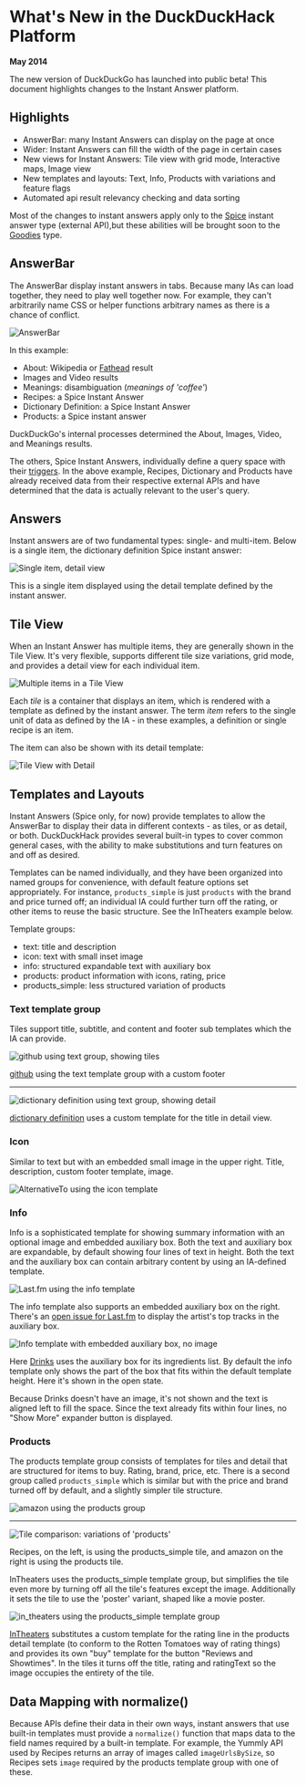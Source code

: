 # What's New in the DuckDuckHack Platform

**May 2014**

The new version of DuckDuckGo has launched into public beta!  This document highlights changes to the Instant Answer platform.


## Highlights

- AnswerBar: many Instant Answers can display on the page at once
- Wider: Instant Answers can fill the width of the page in certain cases
- New views for Instant Answers: Tile view with grid mode, Interactive maps, Image view
- New templates and layouts: Text, Info, Products with variations and feature flags
- Automated api result relevancy checking and data sorting

Most of the changes to instant answers apply only to the [Spice][Spice] instant answer type (external API),but these abilities will be brought soon to the [Goodies][Goodies] type.


## AnswerBar

The AnswerBar display instant answers in tabs. Because many IAs can load together, they need to play well together now. For example, they can't arbitrarily name CSS or helper functions arbitrary names as there is a chance of conflict.

![AnswerBar](https://raw.github.com/duckduckgo/duckduckgo-documentation/master/duckduckhack/assets/coffee.png)

In this example:

- About: Wikipedia or [Fathead][Fathead] result
- Images and Video results
- Meanings: disambiguation (*meanings of 'coffee'*)
- Recipes: a Spice Instant Answer
- Dictionary Definition: a Spice Instant Answer
- Products: a Spice instant answer

DuckDuckGo's internal processes determined the About, Images, Video, and Meanings results.

The others, Spice Instant Answers, individually define a query space with their [triggers][triggers]. In the above example, Recipes, Dictionary and Products have already received data from their respective external APIs and have determined that the data is actually relevant to the user's query.


## Answers

Instant answers are of two fundamental types: single- and multi-item. Below is a single item, the dictionary definition Spice instant answer:

![Single item, detail view](https://raw.github.com/duckduckgo/duckduckgo-documentation/master/duckduckhack/assets/coffee_definition.png)

This is a single item displayed using the detail template defined by the instant answer.


## Tile View

When an Instant Answer has multiple items, they are generally shown in the Tile View. It's very flexible, supports different tile size variations, grid mode, and provides a detail view for each individual item.

![Multiple items in a Tile View](https://raw.github.com/duckduckgo/duckduckgo-documentation/master/duckduckhack/assets/coffee_recipes.png)

Each *tile* is a container that displays an item, which is rendered with a template as defined by the instant answer. The term *item* refers to the single unit of data as defined by the IA - in these examples, a definition or single recipe is an item.

The item can also be shown with its detail template:

![Tile View with Detail](https://raw.github.com/duckduckgo/duckduckgo-documentation/master/duckduckhack/assets/coffee_recipes_detail.png)



## Templates and Layouts

Instant Answers (Spice only, for now) provide templates to allow the AnswerBar to display their data in different contexts - as tiles, or as detail, or both. DuckDuckHack provides several built-in types to cover common general cases, with the ability to make substitutions and turn features on and off as desired.

Templates can be named individually, and they have been organized into named groups for convenience, with default feature options set appropriately. For instance, `products_simple` is just `products` with the brand and price turned off; an individual IA could further turn off the rating, or other items to reuse the basic structure. See the InTheaters example below.

Template groups:

- text: title and description
- icon: text with small inset image
- info: structured expandable text with auxiliary box
- products: product information with icons, rating, price
- products_simple: less structured variation of products

### Text template group

Tiles support title, subtitle, and content and footer sub templates which the IA can provide.

![github using text group, showing tiles](https://raw.github.com/duckduckgo/duckduckgo-documentation/master/duckduckhack/assets/github_duckduckgo.png)

[github](https://github.com/duckduckgo/zeroclickinfo-spice/tree/bttf/share/spice/github) using the text template group with a custom footer

------

![dictionary definition using text group, showing detail](https://raw.github.com/duckduckgo/duckduckgo-documentation/master/duckduckhack/assets/coffee_definition.png)

[dictionary definition](https://github.com/duckduckgo/zeroclickinfo-spice/tree/bttf/share/spice/dictionary/definition) uses a custom template for the title in detail view.

### Icon

Similar to text but with an embedded small image in the upper right. Title, description, custom footer template, image.

![AlternativeTo using the icon template](https://raw.github.com/duckduckgo/duckduckgo-documentation/master/duckduckhack/assets/icon_tile.png)


### Info

Info is a sophisticated template for showing summary information with an optional image and embedded auxiliary box. Both the text and auxiliary box are expandable, by default showing four lines of text in height. Both the text and the auxiliary box can contain arbitrary content by using an IA-defined template.

![Last.fm using the info template](https://raw.github.com/duckduckgo/duckduckgo-documentation/master/duckduckhack/assets/artist.png)

The info template also supports an embedded auxiliary box on the right.
There's an [open issue for Last.fm](https://github.com/duckduckgo/zeroclickinfo-spice/issues/684) to display the artist's top tracks in the auxiliary box.

![Info template with embedded auxiliary box, no image](https://raw.github.com/duckduckgo/duckduckgo-documentation/master/duckduckhack/assets/drinks-infobox.png)

Here [Drinks](https://github.com/duckduckgo/zeroclickinfo-spice/tree/bttf/share/spice/drinks) uses the auxiliary box for its ingredients list. By default the info template only shows the part of the box that fits within the default template height. Here it's shown in the open state.

Because Drinks doesn't have an image, it's not shown and the text is aligned left to fill the space. Since the text already fits within four lines, no "Show More" expander button is displayed.


### Products

The products template group consists of templates for tiles and detail that are structured for items to buy. Rating, brand, price, etc. There is a second group called `products_simple` which is similar but with the price and brand turned off by default, and a slightly simpler tile structure.

![amazon using the products group](https://raw.github.com/duckduckgo/duckduckgo-documentation/master/duckduckhack/assets/products_detail.png)

------

![Tile comparison: variations of 'products'](https://raw.github.com/duckduckgo/duckduckgo-documentation/master/duckduckhack/assets/tile_comparison.png)

Recipes, on the left, is using the products_simple tile, and amazon on the right is using the products tile.

InTheaters uses the products_simple template group, but simplifies the tile even more by turning off all the tile's features except the image. Additionally it sets the tile to use the 'poster' variant, shaped like a movie poster.

![in_theaters using the products_simple template group](https://raw.github.com/duckduckgo/duckduckgo-documentation/master/duckduckhack/assets/movies.png)

[InTheaters](https://github.com/duckduckgo/zeroclickinfo-spice/tree/bttf/share/spice/in_theaters) substitutes a custom template for the rating line in the products detail template (to conform to the Rotten Tomatoes way of rating things) and provides its own "buy" template for the button "Reviews and Showtimes". In the tiles it turns off the title, rating and ratingText so the image occupies the entirety of the tile.



## Data Mapping with normalize()

Because APIs define their data in their own ways, instant answers that use built-in templates must provide a `normalize()` function that maps data to the field names required by a built-in template. For example, the Yummly API used by Recipes returns an array of images called `imageUrlsBySize`, so Recipes sets `image` required by the products template group with one of these.


[Spice]: https://github.com/duckduckgo/duckduckgo-documentation/blob/master/duckduckhack/spice/spice_overview.md
[Goodies]: https://github.com/duckduckgo/duckduckgo-documentation/blob/master/duckduckhack/goodie/goodie_overview.md
[Fathead]: https://github.com/duckduckgo/duckduckgo-documentation/blob/master/duckduckhack/fathead/fathead_overview.md
[triggers]:https://github.com/duckduckgo/duckduckgo-documentation/blob/master/duckduckhack/goodie/spice_triggers.md
